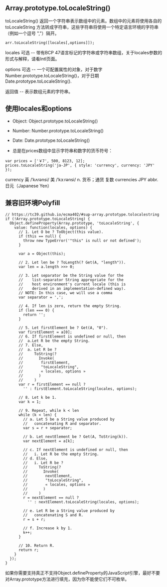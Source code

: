 ## Array.prototype.toLocaleString()

toLocaleString() 返回一个字符串表示数组中的元素。数组中的元素将使用各自的 toLocaleString 方法转成字符串，这些字符串将使用一个特定语言环境的字符串（例如一个逗号 ","）隔开。

```
arr.toLocaleString([locales[,options]]);
```

locales 可选 -- 带有BCP 47语言标记的字符串或字符串数组，关于locales参数的形式与解释，请看Intl页面。

options 可选 -- 一个可配置属性的对象，对于数字 Number.prototype.toLocaleString()，对于日期Date.prototype.toLocaleString().

返回值 -- 表示数组元素的字符串。

## 使用locales和options

* Object: Object.prototype.toLocaleString()
* Number: Number.prototype.toLocaleString()
* Date: Date.prototype.toLocaleString()


* 总是在prices数组中显示字符串和数字的货币符号：

```
var prices = ['￥7', 500, 8123, 12];
prices.toLocaleString('ja-JP', { style: 'currency', currency: 'JPY' });
```

currency 英 /ˈkʌrənsi/  美 /ˈkɜːrənsi/  n. 货币；通货 复数 currencies
JPY abbr. 日元（Japanese Yen）


## 兼容旧环境Polyfill

```
// https://tc39.github.io/ecma402/#sup-array.prototype.tolocalestring
if (!Array.prototype.toLocaleString) {
  Object.defineProperty(Array.prototype, 'toLocaleString', {
    value: function(locales, options) {
      // 1. Let O be ? ToObject(this value).
      if (this == null) {
        throw new TypeError('"this" is null or not defined');
      }

      var a = Object(this);

      // 2. Let len be ? ToLength(? Get(A, "length")).
      var len = a.length >>> 0;

      // 3. Let separator be the String value for the 
      //    list-separator String appropriate for the 
      //    host environment's current locale (this is 
      //    derived in an implementation-defined way).
      // NOTE: In this case, we will use a comma
      var separator = ',';

      // 4. If len is zero, return the empty String.
      if (len === 0) {
        return '';
      }

      // 5. Let firstElement be ? Get(A, "0").
      var firstElement = a[0];
      // 6. If firstElement is undefined or null, then
      //  a.Let R be the empty String.
      // 7. Else,
      //  a. Let R be ? 
      //     ToString(? 
      //       Invoke(
      //        firstElement, 
      //        "toLocaleString", 
      //        « locales, options »
      //       )
      //     )
      var r = firstElement == null ? 
        '' : firstElement.toLocaleString(locales, options);

      // 8. Let k be 1.
      var k = 1;

      // 9. Repeat, while k < len
      while (k < len) {
        // a. Let S be a String value produced by 
        //   concatenating R and separator.
        var s = r + separator;

        // b. Let nextElement be ? Get(A, ToString(k)).
        var nextElement = a[k];

        // c. If nextElement is undefined or null, then
        //   i. Let R be the empty String.
        // d. Else,
        //   i. Let R be ? 
        //     ToString(? 
        //       Invoke(
        //        nextElement, 
        //        "toLocaleString", 
        //        « locales, options »
        //       )
        //     )
        r = nextElement == null ? 
          '' : nextElement.toLocaleString(locales, options);

        // e. Let R be a String value produced by 
        //   concatenating S and R.
        r = s + r;

        // f. Increase k by 1.
        k++;
      }

      // 10. Return R.
      return r;
    }
  });
}
```

如果你需要支持真正不支持Object.defineProperty的JavaScript引擎，最好不要对Array.prototype方法进行填充，因为你不能使它们不可枚举。